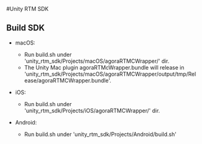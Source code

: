#Unity RTM SDK

## Build SDK

- macOS:
  + Run build.sh under 'unity_rtm_sdk/Projects/macOS/agoraRTMCWrapper/' dir.
  + The Unity Mac plugin agoraRTMcWrapper.bundle will release in 'unity_rtm_sdk/Projects/macOS/agoraRTMCWrapper/output/tmp/Release/agoraRTMCWrapper.bundle'.

- iOS:
  + Run build.sh under 'unity_rtm_sdk/Projects/iOS/agoraRTMCWrapper/' dir.

- Android:
  + Run build.sh under 'unity_rtm_sdk/Projects/Android/build.sh'